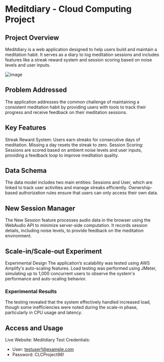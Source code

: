 # Meditdiary - Cloud Computing Project

## Project Overview
Meditdiary is a web application designed to help users build and maintain a meditation habit. It serves as a diary to log meditation sessions and includes features like a streak reward system and session scoring based on noise levels and user inputs.

![image](https://github.com/user-attachments/assets/288da635-3897-4c1a-961e-fcc10a01dd3a)

## Problem Addressed
The application addresses the common challenge of maintaining a consistent meditation habit by providing users with tools to track their progress and receive feedback on their meditation sessions.

## Key Features
Streak Reward System: Users earn streaks for consecutive days of meditation. Missing a day resets the streak to zero.
Session Scoring: Sessions are scored based on ambient noise levels and user inputs, providing a feedback loop to improve meditation quality.

## Data Schema
The data model includes two main entities: Sessions and User, which are linked to track user activities and manage streaks efficiently. Ownership-based authorization rules ensure that users can only access their own data.

## New Session Manager
The New Session feature processes audio data in the browser using the WebAudio API to minimize server-side computation. It records session details, including noise levels, to provide feedback on the meditation environment.

## Scale-in/Scale-out Experiment
Experimental Design
The application’s scalability was tested using AWS Amplify's auto-scaling features. Load testing was performed using JMeter, simulating up to 1,000 concurrent users to observe the system's performance and auto-scaling behavior.

### Experimental Results
The testing revealed that the system effectively handled increased load, though some inefficiencies were noted during the scale-in phase, particularly in CPU usage and latency.

## Access and Usage
Live Website: Meditdiary
Test Credentials:
- User: testuser1@example.com
- Password: CLCProject98!
